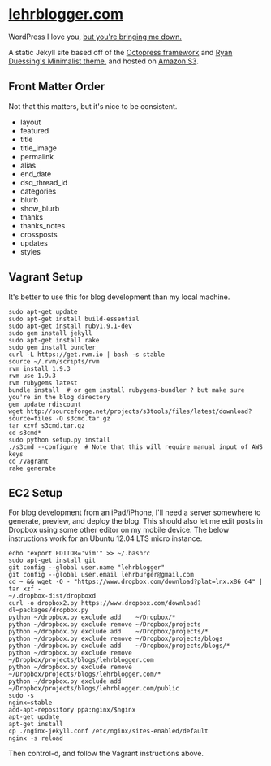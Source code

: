 [lehrblogger.com](http://lehrblogger.com)
===============
WordPress I love you, [but you're bringing me down.](http://www.youtube.com/watch?v=-eohHwsplvY)

A static Jekyll site based off of the [Octopress framework](http://octopress.org/) and [Ryan Duessing's Minimalist theme.](https://github.com/ryandeussing/octopress-minimalist) and hosted on [Amazon S3](http://aws.amazon.com/s3/).

Front Matter Order
------------------
Not that this matters, but it's nice to be consistent.

 * layout
 * featured
 * title
 * title_image
 * permalink
 * alias
 * end_date
 * dsq_thread_id
 * categories
 * blurb
 * show_blurb
 * thanks
 * thanks_notes
 * crossposts
 * updates
 * styles


Vagrant Setup
-------------
It's better to use this for blog development than my local machine.
```
sudo apt-get update
sudo apt-get install build-essential
sudo apt-get install ruby1.9.1-dev
sudo gem install jekyll
sudo apt-get install rake
sudo gem install bundler
curl -L https://get.rvm.io | bash -s stable
source ~/.rvm/scripts/rvm
rvm install 1.9.3
rvm use 1.9.3
rvm rubygems latest
bundle install  # or gem install rubygems-bundler ? but make sure you're in the blog directory
gem update rdiscount
wget http://sourceforge.net/projects/s3tools/files/latest/download?source=files -O s3cmd.tar.gz
tar xzvf s3cmd.tar.gz
cd s3cmd*
sudo python setup.py install
./s3cmd --configure  # Note that this will require manual input of AWS keys
cd /vagrant
rake generate
``` 

EC2 Setup
---------
For blog development from an iPad/iPhone, I'll need a server somewhere to generate, preview, and deploy the blog. This should also let me edit posts in Dropbox using some other editor on my mobile device. The below instructions work for an Ubuntu 12.04 LTS micro instance.
```
echo "export EDITOR='vim'" >> ~/.bashrc
sudo apt-get install git
git config --global user.name "lehrblogger"
git config --global user.email lehrburger@gmail.com
cd ~ && wget -O - "https://www.dropbox.com/download?plat=lnx.x86_64" | tar xzf -
~/.dropbox-dist/dropboxd
curl -o dropbox2.py https://www.dropbox.com/download?dl=packages/dropbox.py 
python ~/dropbox.py exclude add    ~/Dropbox/*
python ~/dropbox.py exclude remove ~/Dropbox/projects
python ~/dropbox.py exclude add    ~/Dropbox/projects/*
python ~/dropbox.py exclude remove ~/Dropbox/projects/blogs
python ~/dropbox.py exclude add    ~/Dropbox/projects/blogs/*
python ~/dropbox.py exclude remove ~/Dropbox/projects/blogs/lehrblogger.com
python ~/dropbox.py exclude remove ~/Dropbox/projects/blogs/lehrblogger.com/*
python ~/dropbox.py exclude add    ~/Dropbox/projects/blogs/lehrblogger.com/public
sudo -s
nginx=stable
add-apt-repository ppa:nginx/$nginx
apt-get update 
apt-get install
cp ./nginx-jekyll.conf /etc/nginx/sites-enabled/default
nginx -s reload
```
Then control-d, and follow the Vagrant instructions above.
